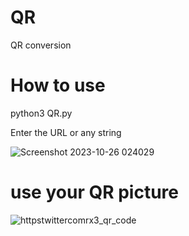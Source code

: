 # QR
QR conversion

# How to use
python3 QR.py 

Enter the URL or any string

![Screenshot 2023-10-26 024029](https://github.com/LeerBox/QR/assets/127865341/70d7342c-3a0b-403d-9732-336357673189)

# use your QR picture

![httpstwittercomrx3_qr_code](https://github.com/LeerBox/QR/assets/127865341/772e183a-ece8-43ff-bace-3c1ae81dbc89)
